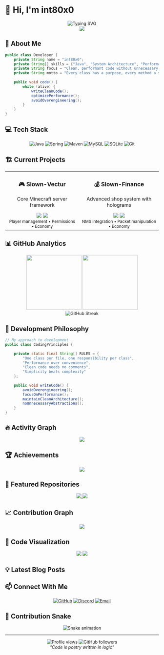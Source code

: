 # 👋 Hi, I'm int80x0

<div align="center">
  <img src="https://readme-typing-svg.herokuapp.com?font=Fira+Code&size=32&duration=2800&pause=2000&color=A855F7&center=true&vCenter=true&width=940&lines=System+Developer+%7C+Java+Expert;Minecraft+Plugin+Architecture;Clean+Code+%7C+Performance+First" alt="Typing SVG" />
</div>

<div align="center">
  <img src="https://github-profile-trophy.vercel.app/?username=int80x0&theme=radical&no-frame=true&no-bg=true&margin-w=4" />
</div>

## 🚀 About Me

```java
public class Developer {
    private String name = "int80x0";
    private String[] skills = {"Java", "System Architecture", "Performance Optimization"};
    private String focus = "Clean, performant code without unnecessary abstractions";
    private String motto = "Every class has a purpose, every method a single responsibility";
    
    public void code() {
        while (alive) {
            writeCleanCode();
            optimizePerformance();
            avoidOverengineering();
        }
    }
}
```

## 💻 Tech Stack

<div align="center">

![Java](https://img.shields.io/badge/Java-ED8B00?style=for-the-badge&logo=openjdk&logoColor=white)
![Spring](https://img.shields.io/badge/Spring-6DB33F?style=for-the-badge&logo=spring&logoColor=white)
![Maven](https://img.shields.io/badge/Maven-C71A36?style=for-the-badge&logo=apache-maven&logoColor=white)
![MySQL](https://img.shields.io/badge/MySQL-005C84?style=for-the-badge&logo=mysql&logoColor=white)
![SQLite](https://img.shields.io/badge/SQLite-07405E?style=for-the-badge&logo=sqlite&logoColor=white)
![Git](https://img.shields.io/badge/Git-F05032?style=for-the-badge&logo=git&logoColor=white)

</div>

## 🏗️ Current Projects

<div align="center">
  <table>
    <tr>
      <td align="center">
        <h3>🎮 Slown-Vectur</h3>
        <p>Core Minecraft server framework</p>
        <img src="https://img.shields.io/badge/Java-21-orange?style=flat&logo=openjdk"/>
        <img src="https://img.shields.io/badge/Paper-1.21.4-green?style=flat"/>
        <br>
        <sub>Player management • Permissions • Economy</sub>
      </td>
      <td align="center">
        <h3>💰 Slown-Finance</h3>
        <p>Advanced shop system with holograms</p>
        <img src="https://img.shields.io/badge/ProtocolLib-5.1.0-blue?style=flat"/>
        <img src="https://img.shields.io/badge/3D-Holograms-purple?style=flat"/>
        <br>
        <sub>NMS integration • Packet manipulation • Economy</sub>
      </td>
    </tr>
  </table>
</div>

## 📊 GitHub Analytics

<div align="center">
  <img height="180em" src="https://github-readme-stats.vercel.app/api?username=int80x0&show_icons=true&theme=radical&include_all_commits=true&count_private=true"/>
  <img height="180em" src="https://github-readme-stats.vercel.app/api/top-langs/?username=int80x0&layout=compact&langs_count=7&theme=radical"/>
</div>

<div align="center">
  <img src="https://github-readme-streak-stats.herokuapp.com/?user=int80x0&theme=radical" alt="GitHub Streak" />
</div>

## 🎯 Development Philosophy

```java
// My approach to development
public class CodingPrinciples {
    
    private static final String[] RULES = {
        "One class per file, one responsibility per class",
        "Performance over convenience",
        "Clean code needs no comments",
        "Simplicity beats complexity"
    };
    
    public void writeCode() {
        avoidOverengineering();
        focusOnPerformance();
        maintainCleanArchitecture();
        noUnnecessaryAbstractions();
    }
}
```

## 🔥 Activity Graph

<div align="center">
  <img src="https://github-readme-activity-graph.vercel.app/graph?username=int80x0&theme=react-dark&bg_color=20232a&hide_border=true" />
</div>

## 🏆 Achievements

<div align="center">
  <img src="https://github-profile-summary-cards.vercel.app/api/cards/profile-details?username=int80x0&theme=radical" />
</div>

## 🌟 Featured Repositories

<div align="center">
  <a href="https://github.com/int80x0/slown-vectur">
    <img src="https://github-readme-stats.vercel.app/api/pin/?username=int80x0&repo=slown-vectur&theme=radical" />
  </a>
  <a href="https://github.com/int80x0/slown-finance">
    <img src="https://github-readme-stats.vercel.app/api/pin/?username=int80x0&repo=slown-finance&theme=radical" />
  </a>
</div>

## 📈 Contribution Graph

<div align="center">
  <img src="https://github-readme-stats.vercel.app/api/wakatime?username=int80x0&theme=radical&layout=compact" />
</div>

## 🎨 Code Visualization

<div align="center">
  <img src="https://github-profile-summary-cards.vercel.app/api/cards/repos-per-language?username=int80x0&theme=radical" />
  <img src="https://github-profile-summary-cards.vercel.app/api/cards/most-commit-language?username=int80x0&theme=radical" />
</div>

## 💡 Latest Blog Posts
<!-- BLOG-POST-LIST:START -->
<!-- BLOG-POST-LIST:END -->

## 📫 Connect With Me

<div align="center">

[![GitHub](https://img.shields.io/badge/GitHub-100000?style=for-the-badge&logo=github&logoColor=white)](https://github.com/int80x0)
[![Discord](https://img.shields.io/badge/Discord-7289DA?style=for-the-badge&logo=discord&logoColor=white)](80x0)
[![Email](https://img.shields.io/badge/Email-D14836?style=for-the-badge&logo=gmail&logoColor=white)](mailto:admin@slown.de)

</div>

## 🐍 Contribution Snake

<div align="center">
  <img src="https://raw.githubusercontent.com/int80x0/int80x0/output/github-contribution-grid-snake.svg" alt="Snake animation" />
</div>

---

<div align="center">
  <img src="https://komarev.com/ghpvc/?username=int80x0&label=Profile%20views&color=0e75b6&style=flat" alt="Profile views" />
  <img src="https://img.shields.io/github/followers/int80x0?label=Followers&style=social" alt="GitHub followers" />
</div>

<div align="center">
  <i>"Code is poetry written in logic"</i>
</div>
